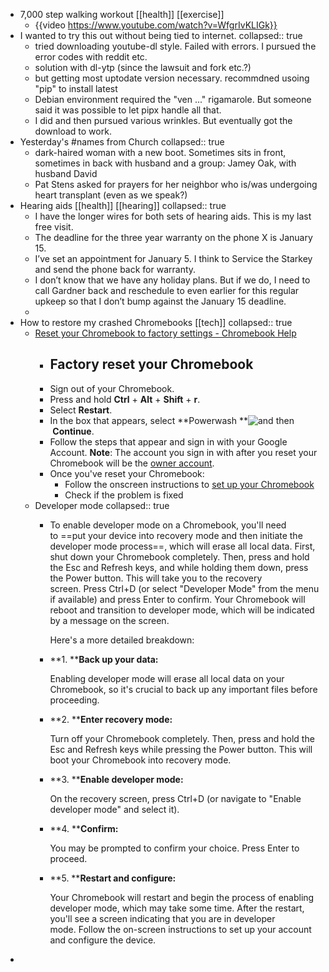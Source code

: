 - 7,000 step walking workout [[health]] [[exercise]]
	- {{video https://www.youtube.com/watch?v=WfgrIvKLIGk}}
- I wanted to try this out without being tied to internet.
  collapsed:: true
	- tried downloading youtube-dl style. Failed with errors. I pursued the error codes with reddit etc.
	- solution with dl-ytp (since the lawsuit and fork etc.?)
	- but getting most uptodate version necessary. recommdned usoing "pip" to install latest
	- Debian environment required the "ven ..." rigamarole. But someone said it was possible to let pipx handle all that.
	- I did and then pursued various wrinkles. But eventually got the download to work.
- Yesterday's #names from Church
  collapsed:: true
	- dark-haired woman with a new boot. Sometimes sits in front, sometimes in back with husband and a group: Jamey Oak, with husband David
	- Pat Stens asked for prayers for her neighbor who is/was undergoing heart transplant (even as we speak?)
- Hearing aids [[health]] [[hearing]]
  collapsed:: true
	- I have the longer wires for both sets of hearing aids. This is my last free visit.
	- The deadline for the three year warranty on the phone X is January 15.
	- I’ve set an appointment for January 5. I think to Service the Starkey and send the phone back for warranty.
	- I don’t know that we have any holiday plans. But if we do, I need to call Gardner back and reschedule to even earlier for this regular upkeep so that I don’t bump against the January 15 deadline.
	-
- How to restore my crashed Chromebooks [[tech]]
  collapsed:: true
	- [Reset your Chromebook to factory settings - Chromebook Help](https://support.google.com/chromebook/answer/183084?hl=en#zippy=)
		- ## Factory reset your Chromebook
		- Sign out of your Chromebook.
		- Press and hold **Ctrl** + **Alt** + **Shift** + **r**.
		- Select **Restart**.
		- In the box that appears, select **Powerwash **![and then](https://lh3.googleusercontent.com/3_l97rr0GvhSP2XV5OoCkV2ZDTIisAOczrSdzNCBxhIKWrjXjHucxNwocghoUa39gw=w36-h36) **Continue**.
		- Follow the steps that appear and sign in with your Google Account.
		  **Note**: The account you sign in with after you reset your Chromebook will be the [owner account](https://support.google.com/chromebook/answer/1059256).
		- Once you've reset your Chromebook:
			- Follow the onscreen instructions to [set up your Chromebook](https://support.google.com/chromebook/answer/1047362#cros-onscreen-instructions)
			- Check if the problem is fixed
	- Developer mode
	  collapsed:: true
		- To enable developer mode on a Chromebook, you'll need to ==put your device into recovery mode and then initiate the developer mode process==, which will erase all local data. First, shut down your Chromebook completely. Then, press and hold the Esc and Refresh keys, and while holding them down, press the Power button. This will take you to the recovery screen. Press Ctrl+D (or select "Developer Mode" from the menu if available) and press Enter to confirm. Your Chromebook will reboot and transition to developer mode, which will be indicated by a message on the screen. 
		  
		  Here's a more detailed breakdown:
		- **1. ****Back up your data:**
		  
		  Enabling developer mode will erase all local data on your Chromebook, so it's crucial to back up any important files before proceeding.
		- **2. ****Enter recovery mode:**
		  
		  Turn off your Chromebook completely. Then, press and hold the Esc and Refresh keys while pressing the Power button. This will boot your Chromebook into recovery mode.
		- **3. ****Enable developer mode:**
		  
		  On the recovery screen, press Ctrl+D (or navigate to "Enable developer mode" and select it).
		- **4. ****Confirm:**
		  
		  You may be prompted to confirm your choice. Press Enter to proceed.
		- **5. ****Restart and configure:**
		  
		  Your Chromebook will restart and begin the process of enabling developer mode, which may take some time. After the restart, you'll see a screen indicating that you are in developer mode. Follow the on-screen instructions to set up your account and configure the device.
-
